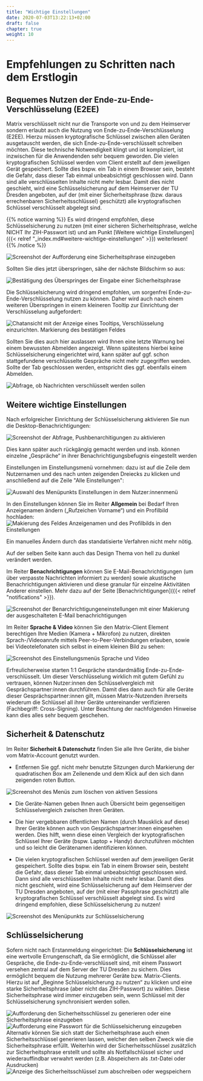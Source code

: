 ```yaml
---
title: "Wichtige Einstellungen"
date: 2020-07-03T13:22:13+02:00
draft: false
chapter: true
weight: 10
---
```

# Empfehlungen zu Schritten nach dem Erstlogin

## Bequemes Nutzen der Ende-zu-Ende-Verschlüsselung (E2EE)

Matrix verschlüsselt nicht nur die Transporte von und zu dem Heimserver sondern erlaubt auch die Nutzung von Ende-zu-Ende-Verschlüsselung (E2EE). Hierzu müssen kryptografische Schlüssel zwischen allen Geräten ausgetauscht werden, die sich Ende-zu-Ende-verschlüsselt schreiben möchten. Diese technische Notwendigkeit klingt und ist kompliziert, ist inzwischen für die Anwendenden sehr bequem geworden. Die vielen kryptografischen Schlüssel werden vom Client erstellt auf dem jeweiligen Gerät gespeichert. Sollte dies bspw. ein Tab in einem Browser sein, besteht die Gefahr, dass dieser Tab einmal unbeabsichtigt geschlossen wird. Dann sind alle verschlüsselten Inhalte nicht mehr lesbar. Damit dies nicht geschieht, wird eine Schlüsselsicherung auf dem Heimserver der TU Dresden angeboten, auf der (mit einer Sicherheitsphrase (bzw. daraus errechenbaren Sicherheitsschlüssel) geschützt) alle kryptografischen Schlüssel verschlüsselt abgelegt sind. 

{{% notice warning %}}
Es wird dringend empfohlen, diese Schlüsselsicherung zu nutzen (mit einer sicheren Sicherheitsphrase, welche NICHT Ihr ZIH-Passwort ist) und am Punkt [Weitere wichtige Einstellungen]({{< relref "_index.md#weitere-wichtige-einstellungen" >}}) weiterlesen!
{{% /notice %}}
   
   ![Screenshot der Aufforderung eine Sicherheitsphrase einzugeben](/images/01_Restore-Session_de.png)

Sollten Sie dies jetzt überspringen, sähe der nächste Bildschirm so aus:
   
   ![Bestätigung des Überspringes der Eingabe einer Sicherheitsphrase](/images/03_Cancel-Restore_de.png)

Die Schlüsselsicherung wird dringend empfohlen, um sorgenfrei Ende-zu-Ende-Verschlüsselung nutzen zu können. Daher wird auch nach einem weiteren Überspringen in einem kleineren Tooltip zur Einrichtung der Verschlüsselung aufgefordert:
   
   ![Chatansicht mit der Anzeige eines Tooltips, Verschlüsselung einzurichten. Markierung des bestätigen Feldes](/images/04_Notification_de.png)

Sollten Sie dies auch hier auslassen wird Ihnen eine letzte Warnung bei einem bewussten Abmelden angezeigt. Wenn spätestens hierbei keine Schlüsselsicherung eingerichtet wird, kann später auf ggf. schon stattgefundene verschlüsselte Gespräche nicht mehr zugegriffen werden. Sollte der Tab geschlossen werden, entspricht dies ggf. ebenfalls einem Abmelden.
   
   ![Abfrage, ob Nachrichten verschlüsselt werden sollen](/images/05_Logout-Notify_de.png)

## Weitere wichtige Einstellungen

Nach erfolgreicher Einrichtung der Schlüsselsicherung aktivieren Sie nun die Desktop-Benachrichtigungen:
   
   ![Screenshot der Abfrage, Pushbenarchitigungen zu aktivieren](/images/06_Enable-Notifications_de.png)

   Dies kann später auch rückgängig gemacht werden und insb. können einzelne „Gespräche“ in ihrer Benachrichtigungsbefugnis eingestellt werden

Einstellungen im Einstellungsmenü vornehmen: dazu ist auf die Zeile dem Nutzernamen und des nach unten zeigenden Dreiecks zu klicken und anschließend auf die Zeile "Alle Einstellungen":

![Auswahl des Menüpunkts Einstellungen in dem Nutzer:innenmenü](/images/06_Settings_de.png)

In den Einstellungen können Sie im Reiter **Allgemein** bei Bedarf Ihren Anzeigenamen ändern („Rufzeichen Vorname“) und ein Profilbild hochladen:
![Makierung des Feldes Anzeigenamen und des Profilbilds in den Einstellungen](/images/06_Settings-Names_de.png)

Ein manuelles Ändern durch das standatisierte Verfahren nicht mehr nötig.

Auf der selben Seite kann auch das Design Thema von hell zu dunkel verändert werden.

Im Reiter **Benachrichtigungen** können Sie E-Mail-Benachrichtigungen (um über verpasste Nachrichten informiert zu werden) sowie akustische Benachrichtigungen aktivieren und diese granular für einzelne Aktivitäten Anderer einstellen. Mehr dazu auf der Seite [Benachrichtigungen]({{< relref "notifications" >}}).

![Screenshot der Benarchrichtigungeneinstellungen mit einer Makierung der ausgeschalteten E-Mail benachrichtigungen](/images/06_Settings-EMailNotify_de.png)

Im Reiter **Sprache & Video** können Sie den Matrix-Client Element berechtigen Ihre Medien (Kamera + Mikrofon) zu nutzen, direkten Sprach-/Videoanrufe mittels Peer-to-Peer-Verbindungen erlauben, sowie bei Videotelefonaten sich selbst in einem kleinen Bild zu sehen:

![Screenshot des Einstellungsmenüs Sprache und Video](/images/06_Settings-Media_de.png)

Erfreulicherweise starten 1:1 Gespräche standardmäßig Ende-zu-Ende-verschlüsselt. Um dieser Verschlüsselung wirklich mit gutem Gefühl zu vertrauen, können Nutzer:innen den Schlüsselvergleich mit Gesprächspartner:innen durchführen. Damit dies dann auch für alle Geräte dieser Gesprächspartner:innen gilt, müssen Matrix-Nutzenden ihrerseits wiederum die Schlüssel all ihrer Geräte untereinander verifizieren (Fachbegriff: Cross-Signing). Unter Beachtung der nachfolgenden Hinweise kann dies alles sehr bequem geschehen.

## Sicherheit & Datenschutz
Im Reiter **Sicherheit & Datenschutz** finden Sie alle Ihre Geräte, die bisher vom Matrix-Account genutzt wurden. 

* Entfernen Sie ggf. nicht mehr benutzte Sitzungen durch Markierung der quadratischen Box am Zeilenende und dem Klick auf den sich dann zeigenden roten Button.
  
![Screenshot des Menüs zum löschen von aktiven Sessions](/images/09_Delete-Sessions_de.png)

* Die Geräte-Namen geben Ihnen auch Übersicht beim gegenseitigen Schlüsselvergleich zwischen Ihren Geräten. 

* Die hier vergebbaren öffentlichen Namen (durch Mausklick auf diese) Ihrer Geräte können auch von Gesprächspartner:innen eingesehen werden.  Dies hilft, wenn diese einen Vergleich der kryptografischen Schlüssel Ihrer Geräte (bspw. Laptop + Handy) durchzuführen möchten und so leicht die Gerätenamen identifizieren können.

* Die vielen kryptografischen Schlüssel werden auf dem jeweiligen Gerät gespeichert. Sollte dies bspw. ein Tab in einem Browser sein, besteht die Gefahr, dass dieser Tab einmal unbeabsichtigt geschlossen wird. Dann sind alle verschlüsselten Inhalte nicht mehr lesbar. Damit dies nicht geschieht, wird eine Schlüsselsicherung auf dem Heimserver der TU Dresden angeboten, auf der (mit einer Passphrase geschützt) alle kryptografischen Schlüssel verschlüsselt abgelegt sind. Es wird dringend empfohlen, diese Schlüsselsicherung zu nutzen!

![Screenshot des Menüpunkts zur Schlüsselsicherung](/images/10_Setup-Keystore_de.png)

## Schlüsselsicherung 
Sofern nicht nach Erstanmeldung eingerichtet: Die **Schlüsselsicherung** ist eine wertvolle Errungenschaft, da Sie ermöglicht, die Schlüssel aller Gespräche, die Ende-zu-Ende-verschlüsselt sind, mit einem Passwort versehen zentral auf dem Server der TU Dresden zu sichern. Dies ermöglicht bequem die Nutzung mehrerer Geräte bzw. Matrix-Clients. Hierzu ist auf „Beginne Schlüsselsicherung zu nutzen“ zu klicken und eine starke Sicherheitsphrase (aber nicht das ZIH-Passwort) zu wählen. Diese Sicherheitsphrase wird immer einzugeben sein, wenn Schlüssel mit der Schlüsselsicherung synchronisiert werden sollen.

![Aufforderung den Sicherheitsschlüssel zu generieren oder eine Sicherheitsphrase einzugeben](/images/11_Setup-Key_de.png)
![Aufforderung eine Passwort für die Schlüsselsicherung einzugeben](/images/12_Enter-Key_de.png)
Alternativ können Sie sich statt der Sicherheitsphrase auch einen Sicherheitsschlüssel generieren lassen, welcher den selben Zweck wie die Sicherheitsphrase erfüllt. Weiterhin wird der Sicherheitsschlüssel zusätzlich zur Sicherheitsphrase erstellt und sollte als Notfallschlüssel sicher und wiederauffindbar verwahrt werden (z.B. Abspeichern als .txt-Datei oder Ausdrucken) 
![Anzeige des Sicherheitsschlüssel zum abschreiben oder wegspeichern](/images/13_Present-Key_de.png) 
